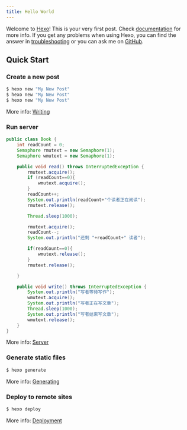 ```yaml
---
title: Hello World
---
```

Welcome to [Hexo](https://hexo.io/)! This is your very first post. Check [documentation](https://hexo.io/docs/) for more info. If you get any problems when using Hexo, you can find the answer in [troubleshooting](https://hexo.io/docs/troubleshooting.html) or you can ask me on [GitHub](https://github.com/hexojs/hexo/issues).

## Quick Start

### Create a new post

``` bash
$ hexo new "My New Post"
$ hexo new "My New Post"
$ hexo new "My New Post"
```

More info: [Writing](https://hexo.io/docs/writing.html)

### Run server

``` java
public class Book {
    int readCount = 0;
    Semaphore rmutext = new Semaphore(1);
    Semaphore wmutext = new Semaphore(1);

    public void read() throws InterruptedException {
        rmutext.acquire();
        if (readCount==0){
            wmutext.acquire();
        }
        readCount++;
        System.out.println(readCount+"个读者正在阅读");
        rmutext.release();

        Thread.sleep(1000);

        rmutext.acquire();
        readCount--;
        System.out.println("还剩 "+readCount+" 读者");

        if(readCount==0){
            wmutext.release();
        }
        rmutext.release();

    }

    public void write() throws InterruptedException {
        System.out.println("写者等待写作");
        wmutext.acquire();
        System.out.println("写者正在写文章");
        Thread.sleep(1000);
        System.out.println("写者结束写文章");
        wmutext.release();
    }
}
```

More info: [Server](https://hexo.io/docs/server.html)

### Generate static files

``` bash
$ hexo generate
```

More info: [Generating](https://hexo.io/docs/generating.html)

### Deploy to remote sites

``` bash
$ hexo deploy
```

More info: [Deployment](https://hexo.io/docs/deployment.html)

